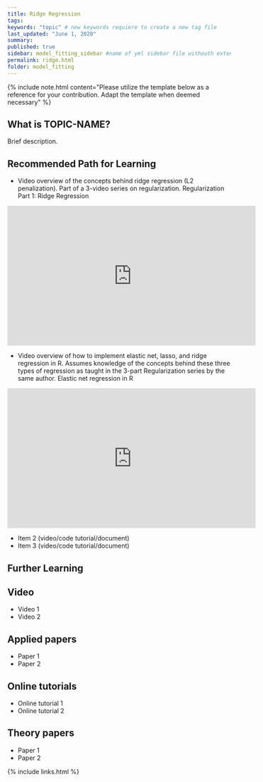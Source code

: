 ```yaml
---
title: Ridge Regression
tags:
keywords: "topic" # new keywords requiere to create a new tag file
last_updated: "June 1, 2020"
summary: 
published: true
sidebar: model_fitting_sidebar #name of yml sidebar file withouth extension
permalink: ridge.html
folder: model_fitting
---
```



{% include note.html content="Please utilize the template below as a reference for your contribution. Adapt the template when deemed necessary" %}

## What is TOPIC-NAME?

Brief description.


## Recommended Path for Learning

* Video overview of the concepts behind ridge regression (L2 penalization). Part of a 3-video series on regularization.
Regularization Part 1: Ridge Regression
<iframe width="560" height="315" src="https://www.youtube-nocookie.com/embed/Q81RR3yKn30" frameborder="0" allow="accelerometer; autoplay; clipboard-write; encrypted-media; gyroscope; picture-in-picture" allowfullscreen></iframe>

* Video overview of how to implement elastic net, lasso, and ridge regression in R. Assumes knowledge of the concepts behind these three types of regression as taught in the 3-part Regularization series by the same author.
Elastic net regression in R
<iframe width="560" height="315" src="https://www.youtube-nocookie.com/embed/ctmNq7FgbvI" frameborder="0" allow="accelerometer; autoplay; clipboard-write; encrypted-media; gyroscope; picture-in-picture" allowfullscreen></iframe>

* Item 2 (video/code tutorial/document)
* Item 3 (video/code tutorial/document)

## Further Learning

## Video

* Video 1
* Video 2

## Applied papers 

* Paper 1
* Paper 2

## Online tutorials

* Online tutorial 1
* Online tutorial 2

## Theory papers 
* Paper 1
* Paper 2

{% include links.html %}
